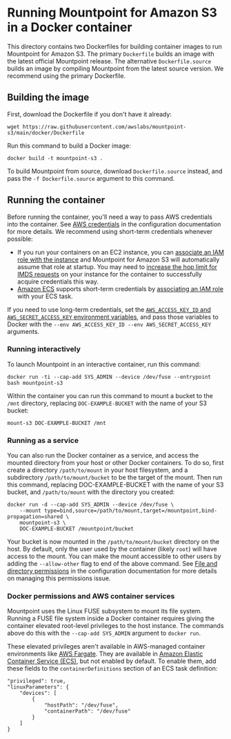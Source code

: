 # Running Mountpoint for Amazon S3 in a Docker container

This directory contains two Dockerfiles for building container images to run Mountpoint for Amazon S3.
The primary `Dockerfile` builds an image with the latest official Mountpoint release.
The alternative `Dockerfile.source` builds an image by compiling Mountpoint from the latest source version.
We recommend using the primary Dockerfile.

## Building the image

First, download the Dockerfile if you don't have it already:

    wget https://raw.githubusercontent.com/awslabs/mountpoint-s3/main/docker/Dockerfile

Run this command to build a Docker image:

    docker build -t mountpoint-s3 .

To build Mountpoint from source, download `Dockerfile.source` instead, and pass the `-f Dockerfile.source` argument to this command.

## Running the container

Before running the container, you'll need a way to pass AWS credentials into the container.
See [AWS credentials](../doc/CONFIGURATION.md#aws-credentials) in the configuration documentation for more details.
We recommend using short-term credentials whenever possible:
* If you run your containers on an EC2 instance, you can [associate an IAM role with the instance](https://docs.aws.amazon.com/sdkref/latest/guide/access-iam-roles-for-ec2.html) and Mountpoint for Amazon S3 will automatically assume that role at startup. You may need to [increase the hop limit for IMDS requests](https://docs.aws.amazon.com/AWSEC2/latest/WindowsGuide/configuring-IMDS-existing-instances.html#modify-PUT-response-hop-limit) on your instance for the container to successfully acquire credentials this way.
* [Amazon ECS](https://docs.aws.amazon.com/AmazonECS/latest/developerguide/Welcome.html) supports short-term credentials by [associating an IAM role](https://docs.aws.amazon.com/AmazonECS/latest/developerguide/task-iam-roles.html) with your ECS task.

If you need to use long-term credentials, set the [`AWS_ACCESS_KEY_ID` and `AWS_SECRET_ACCESS_KEY` environment variables](https://docs.aws.amazon.com/cli/latest/userguide/cli-configure-envvars.html), and pass those variables to Docker with the `--env AWS_ACCESS_KEY_ID --env AWS_SECRET_ACCESS_KEY` arguments.

### Running interactively

To launch Mountpoint in an interactive container, run this command:

    docker run -ti --cap-add SYS_ADMIN --device /dev/fuse --entrypoint bash mountpoint-s3

Within the container you can run this command to mount a bucket to the `/mnt` directory,
replacing `DOC-EXAMPLE-BUCKET` with the name of your S3 bucket:

    mount-s3 DOC-EXAMPLE-BUCKET /mnt

### Running as a service

You can also run the Docker container as a service,
and access the mounted directory from your host or other Docker containers.
To do so, first create a directory `/path/to/mount` in your host filesystem,
and a subdirectory `/path/to/mount/bucket` to be the target of the mount.
Then run this command, replacing DOC-EXAMPLE-BUCKET with the name of your S3 bucket,
and `/path/to/mount` with the directory you created:

    docker run -d --cap-add SYS_ADMIN --device /dev/fuse \
        --mount type=bind,source=/path/to/mount,target=/mountpoint,bind-propagation=shared \
        mountpoint-s3 \
        DOC-EXAMPLE-BUCKET /mountpoint/bucket

Your bucket is now mounted in the `/path/to/mount/bucket` directory on the host.
By default, only the user used by the container (likely `root`) will have access to the mount.
You can make the mount accessible to other users by adding the `--allow-other` flag to end of the above command.
See [File and directory permissions](../doc/CONFIGURATION.md#file-and-directory-permissions)
in the configuration documentation for more details on managing this permissions issue.

### Docker permissions and AWS container services

Mountpoint uses the Linux FUSE subsystem to mount its file system.
Running a FUSE file system inside a Docker container
requires giving the container elevated root-level privileges to the host instance.
The commands above do this with the `--cap-add SYS_ADMIN` argument to `docker run`.

These elevated privileges aren't available in AWS-managed container environments like [AWS Fargate](https://aws.amazon.com/fargate/).
They are available in [Amazon Elastic Container Service (ECS)](https://aws.amazon.com/ecs/),
but not enabled by default.
To enable them, add these fields to the `containerDefinitions` section of an ECS task definition:
```
"privileged": true,
"linuxParameters": {
    "devices": [
        {
            "hostPath": "/dev/fuse",
            "containerPath": "/dev/fuse"
        }
    ]
}
```